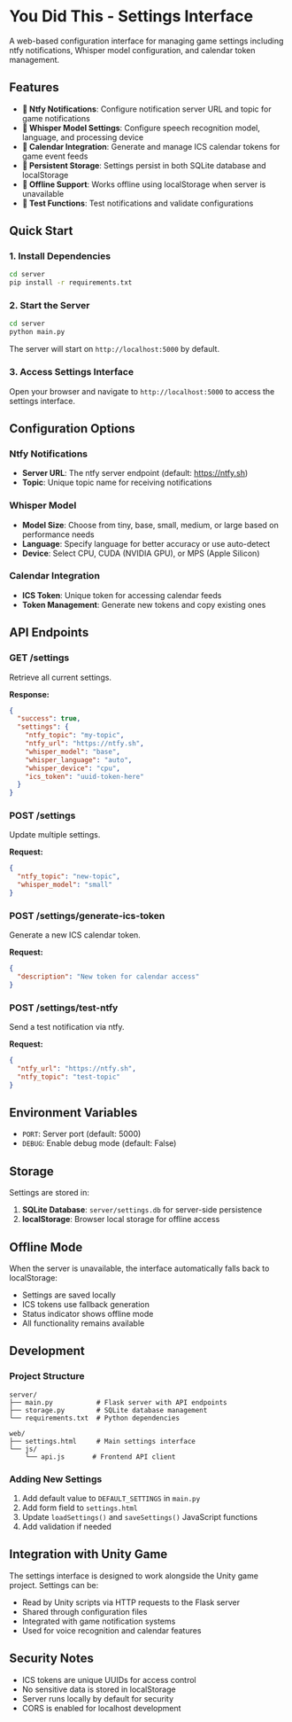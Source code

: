 # You Did This - Settings Interface

A web-based configuration interface for managing game settings including ntfy notifications, Whisper model configuration, and calendar token management.

## Features

- **📢 Ntfy Notifications**: Configure notification server URL and topic for game notifications
- **🎤 Whisper Model Settings**: Configure speech recognition model, language, and processing device
- **📅 Calendar Integration**: Generate and manage ICS calendar tokens for game event feeds
- **💾 Persistent Storage**: Settings persist in both SQLite database and localStorage
- **🔄 Offline Support**: Works offline using localStorage when server is unavailable
- **🧪 Test Functions**: Test notifications and validate configurations

## Quick Start

### 1. Install Dependencies

```bash
cd server
pip install -r requirements.txt
```

### 2. Start the Server

```bash
cd server
python main.py
```

The server will start on `http://localhost:5000` by default.

### 3. Access Settings Interface

Open your browser and navigate to `http://localhost:5000` to access the settings interface.

## Configuration Options

### Ntfy Notifications
- **Server URL**: The ntfy server endpoint (default: https://ntfy.sh)
- **Topic**: Unique topic name for receiving notifications

### Whisper Model
- **Model Size**: Choose from tiny, base, small, medium, or large based on performance needs
- **Language**: Specify language for better accuracy or use auto-detect
- **Device**: Select CPU, CUDA (NVIDIA GPU), or MPS (Apple Silicon)

### Calendar Integration
- **ICS Token**: Unique token for accessing calendar feeds
- **Token Management**: Generate new tokens and copy existing ones

## API Endpoints

### GET /settings
Retrieve all current settings.

**Response:**
```json
{
  "success": true,
  "settings": {
    "ntfy_topic": "my-topic",
    "ntfy_url": "https://ntfy.sh",
    "whisper_model": "base",
    "whisper_language": "auto",
    "whisper_device": "cpu",
    "ics_token": "uuid-token-here"
  }
}
```

### POST /settings
Update multiple settings.

**Request:**
```json
{
  "ntfy_topic": "new-topic",
  "whisper_model": "small"
}
```

### POST /settings/generate-ics-token
Generate a new ICS calendar token.

**Request:**
```json
{
  "description": "New token for calendar access"
}
```

### POST /settings/test-ntfy
Send a test notification via ntfy.

**Request:**
```json
{
  "ntfy_url": "https://ntfy.sh",
  "ntfy_topic": "test-topic"
}
```

## Environment Variables

- `PORT`: Server port (default: 5000)
- `DEBUG`: Enable debug mode (default: False)

## Storage

Settings are stored in:
1. **SQLite Database**: `server/settings.db` for server-side persistence
2. **localStorage**: Browser local storage for offline access

## Offline Mode

When the server is unavailable, the interface automatically falls back to localStorage:
- Settings are saved locally
- ICS tokens use fallback generation
- Status indicator shows offline mode
- All functionality remains available

## Development

### Project Structure
```
server/
├── main.py           # Flask server with API endpoints
├── storage.py        # SQLite database management
└── requirements.txt  # Python dependencies

web/
├── settings.html     # Main settings interface
└── js/
    └── api.js       # Frontend API client
```

### Adding New Settings

1. Add default value to `DEFAULT_SETTINGS` in `main.py`
2. Add form field to `settings.html`
3. Update `loadSettings()` and `saveSettings()` JavaScript functions
4. Add validation if needed

## Integration with Unity Game

The settings interface is designed to work alongside the Unity game project. Settings can be:

- Read by Unity scripts via HTTP requests to the Flask server
- Shared through configuration files
- Integrated with game notification systems
- Used for voice recognition and calendar features

## Security Notes

- ICS tokens are unique UUIDs for access control
- No sensitive data is stored in localStorage
- Server runs locally by default for security
- CORS is enabled for localhost development